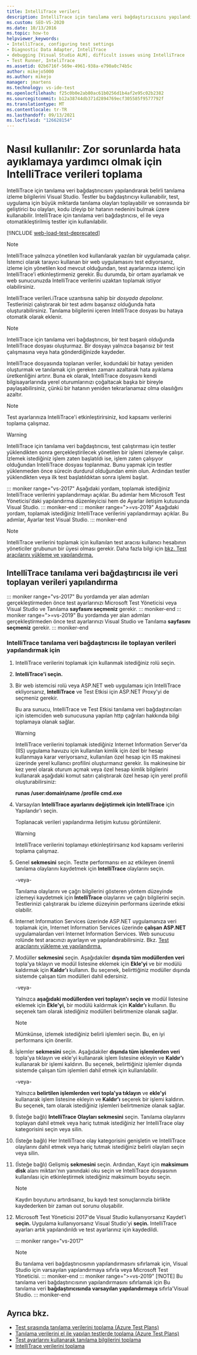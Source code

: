 ```yaml
---
title: IntelliTrace verileri
description: IntelliTrace için tanılama veri bağdaştırıcısını yapılandırmayı ve bu bağdaştırıcıda belirli tanılama izleme bilgilerini toplamayı Visual Studio.
ms.custom: SEO-VS-2020
ms.date: 10/13/2016
ms.topic: how-to
helpviewer_keywords:
- IntelliTrace, configuring test settings
- Diagnostic Data Adapter, InteliTrace
- debugging [Visual Studio ALM], difficult issues using IntelliTrace
- Test Runner, InteliTrace
ms.assetid: 02b6716f-569e-4961-938a-e790a0c74b5c
author: mikejo5000
ms.author: mikejo
manager: jmartens
ms.technology: vs-ide-test
ms.openlocfilehash: f25c0b0e2ab80ac61b0256d1b4af2e95c02b2382
ms.sourcegitcommit: b12a38744db371d2894769ecf305585f9577792f
ms.translationtype: MT
ms.contentlocale: tr-TR
ms.lasthandoff: 09/13/2021
ms.locfileid: "126628154"
---
```

# <a name="how-to-collect-intellitrace-data-to-help-debug-difficult-issues"></a>Nasıl kullanılır: Zor sorunlarda hata ayıklamaya yardımcı olmak için IntelliTrace verileri toplama

IntelliTrace için tanılama veri bağdaştırıcısını yapılandırarak belirli tanılama izleme bilgilerini Visual Studio. Testler bu bağdaştırıcıyı kullanabilir, test, uygulama için büyük miktarda tanılama olayları toplayabilir ve sonrasında bir geliştirici bu olayları, kodu izleyip bir hatanın nedenini bulmak üzere kullanabilir. IntelliTrace için tanılama veri bağdaştırıcısı, el ile veya otomatikleştirilmiş testler için kullanılabilir.

[!INCLUDE [web-load-test-deprecated](includes/web-load-test-deprecated.md)]

> [!NOTE]
> IntelliTrace yalnızca yönetilen kod kullanılarak yazılan bir uygulamada çalışır. İstemci olarak tarayıcı kullanan bir web uygulamasını test ediyorsanız, izleme için yönetilen kod mevcut olduğundan, test ayarlarınıza istemci için IntelliTrace'i etkinleştirmeniz gerekir. Bu durumda, bir ortam ayarlamak ve web sunucunuzda IntelliTrace verilerini uzaktan toplamak istiyor olabilirsiniz.

IntelliTrace verileri.iTrace uzantısına sahip bir *dosyada depolanır.* Testlerinizi çalıştırarak bir test adımı başarısız olduğunda hata oluşturabilirsiniz. Tanılama bilgilerini içeren IntelliTrace dosyası bu hataya otomatik olarak eklenir.

> [!NOTE]
> IntelliTrace için tanılama veri bağdaştırıcısı, bir test başarılı olduğunda IntelliTrace dosyası oluşturmaz. Bir dosyayı yalnızca başarısız bir test çalışmasına veya hata gönderdiğinizde kaydeder.

IntelliTrace dosyasında toplanan veriler, kodundaki bir hatayı yeniden oluşturmak ve tanılamak için gereken zamanı azaltarak hata ayıklama üretkenliğini artırır. Buna ek olarak, IntelliTrace dosyasını kendi bilgisayarlarında yerel oturumlarınızı çoğaltacak başka bir bireyle paylaşabilirsiniz, çünkü bir hatanın yeniden tekrarlanamaz olma olasılığını azaltır.

> [!NOTE]
> Test ayarlarınıza IntelliTrace'i etkinleştirirsiniz, kod kapsamı verilerini toplama çalışmaz.

> [!WARNING]
> IntelliTrace için tanılama veri bağdaştırıcısı, test çalıştırması için testler yüklendikten sonra gerçekleştirilecek yönetilen bir işlemi izlemeyle çalışır. İzlemek istediğiniz işlem zaten başlatıldı ise, işlem zaten çalışıyor olduğundan IntelliTrace dosyası toplanmaz. Bunu yapmak için testler yüklenmeden önce sürecin durdurul olduğundan emin olun. Ardından testler yüklendikten veya ilk test başlatıldıktan sonra işlemi başlat.

::: moniker range="vs-2017"
Aşağıdaki yordam, toplamak istediğiniz IntelliTrace verilerini yapılandırmayı açıklar. Bu adımlar hem Microsoft Test Yöneticisi'daki yapılandırma düzenleyicisi hem de Ayarlar iletişim kutusunda Visual Studio.
::: moniker-end
::: moniker range=">=vs-2019"
Aşağıdaki yordam, toplamak istediğiniz IntelliTrace verilerini yapılandırmayı açıklar. Bu adımlar, Ayarlar test Visual Studio.
::: moniker-end

> [!NOTE]
> IntelliTrace verilerini toplamak için kullanılan test aracısı kullanıcı hesabının yöneticiler grubunun bir üyesi olması gerekir. Daha fazla bilgi için [bkz. Test aracılarını yükleme ve yapılandırma.](../test/lab-management/install-configure-test-agents.md)

## <a name="configure-the-data-to-collect-with-the-intellitrace-diagnostic-data-adapter"></a>IntelliTrace tanılama veri bağdaştırıcısı ile veri toplayan verileri yapılandırma

::: moniker range="vs-2017"
Bu yordamda yer alan adımları gerçekleştirmeden önce test ayarlarınızı Microsoft Test Yöneticisi veya Visual Studio ve Tanılama **sayfasını seçmeniz** gerekir.
::: moniker-end
::: moniker range=">=vs-2019"
Bu yordamda yer alan adımları gerçekleştirmeden önce test ayarlarınızı Visual Studio ve Tanılama **sayfasını seçmeniz** gerekir.
::: moniker-end

### <a name="to-configure-the-data-to-collect-with-the-intellitrace-diagnostic-data-adapter"></a>IntelliTrace tanılama veri bağdaştırıcısı ile toplayan verileri yapılandırmak için

1. IntelliTrace verilerini toplamak için kullanmak istediğiniz rolü seçin.

2. **IntelliTrace'i seçin.**

3. Bir web istemcisi rolü veya ASP.NET web uygulaması için IntelliTrace ekliyorsanız, **IntelliTrace** ve Test Etkisi için ASP.NET Proxy'yi de seçmeniz gerekir.

     Bu ara sunucu, IntelliTrace ve Test Etkisi tanılama veri bağdaştırıcıları için istemciden web sunucusuna yapılan http çağrıları hakkında bilgi toplamaya olanak sağlar.

    > [!WARNING]
    > IntelliTrace verilerini toplamak istediğiniz Internet Information Server'da (IIS) uygulama havuzu için kullanılan kimlik için özel bir hesap kullanmaya karar veriyorsanız, kullanılan özel hesap için IIS makinesi üzerinde yerel kullanıcı profilini oluşturmanız gerekir. Iis makinesine bir kez yerel olarak oturum açmak veya özel hesap kimlik bilgilerini kullanarak aşağıdaki komut satırı çalıştırarak özel hesap için yerel profili oluşturabilirsiniz:
    >
    > **runas /user:domain\name /profile cmd.exe**

4. Varsayılan  **IntelliTrace ayarlarını değiştirmek için IntelliTrace** için Yapılandır'ı seçin.

     Toplanacak verileri yapılandırma iletişim kutusu görüntülenir.

    > [!WARNING]
    > IntelliTrace verilerini toplamayı etkinleştirirsanız kod kapsamı verilerini toplama çalışmaz.

5. Genel **sekmesini** seçin. Testte performansı en az etkileyen önemli tanılama olaylarını kaydetmek için **IntelliTrace** olaylarını seçin.

     -veya-

     Tanılama olaylarını ve çağrı bilgilerini gösteren yöntem düzeyinde izlemeyi kaydetmek için **IntelliTrace** olaylarını ve çağrı bilgilerini seçin. Testlerinizi çalıştırarak bu izleme düzeyinin performans üzerinde etkisi olabilir.

6. Internet Information Services üzerinde ASP.NET uygulamanıza veri toplamak için, Internet Information Services üzerinde **çalışan ASP.NET** uygulamalardan veri Internet Information Services. Web sunucusu rolünde test aracınızı ayarlayın ve yapılandırabilirsiniz. Bkz. [Test aracılarını yükleme ve yapılandırma.](../test/lab-management/install-configure-test-agents.md)

7. Modüller **sekmesini** seçin. Aşağıdakiler **dışında tüm modüllerden veri** topla'ya tıklayın ve modül listesine eklemek için **Ekle'yi** ve bir modülü kaldırmak için **Kaldır'ı** kullanın. Bu seçenek, belirttiğiniz modüller dışında sistemde çalışan tüm modülleri dahil edersiniz.

     -veya-

     Yalnızca **aşağıdaki modüllerden veri toplayın'ı seçin ve** modül listesine eklemek için **Ekle'yi,** bir modülü kaldırmak için **Kaldır'ı** kullanın. Bu seçenek tam olarak istediğiniz modülleri belirtmenize olanak sağlar.

    > [!NOTE]
    > Mümkünse, izlemek istediğiniz belirli işlemleri seçin. Bu, en iyi performans için önerilir.

8. İşlemler **sekmesini** seçin. Aşağıdakiler **dışında tüm işlemlerden veri** topla'ya tıklayın ve ekle'yi kullanarak işlem listesine ekleyin ve **Kaldır'ı** kullanarak bir işlemi kaldırın.  Bu seçenek, belirttiğiniz işlemler dışında sistemde çalışan tüm işlemleri dahil etmek için kullanılabilir.

     -veya-

     Yalnızca **belirtilen işlemlerden veri topla'ya tıklayın** ve **ekle'yi** kullanarak işlem listesine ekleyin ve **Kaldır'ı** seçerek bir işlemi kaldırın. Bu seçenek, tam olarak istediğiniz işlemleri belirtmenize olanak sağlar.

9. (İsteğe bağlı) **IntelliTrace Olayları sekmesini** seçin. Tanılama olaylarını toplayan dahil etmek veya hariç tutmak istediğiniz her IntelliTrace olay kategorisini seçin veya silin.

10. (İsteğe bağlı) Her IntelliTrace olay kategorisini genişletin ve IntelliTrace olaylarını dahil etmek veya hariç tutmak istediğiniz belirli olayları seçin veya silin.

11. (İsteğe bağlı) Gelişmiş **sekmesini** seçin. Ardından, Kayıt için **maksimum disk** alanı miktarı'nın yanındaki oku seçin ve IntelliTrace dosyasının kullanılası için etkinleştirmek istediğiniz maksimum boyutu seçin.

    > [!NOTE]
    > Kaydın boyutunu artırdısanız, bu kaydı test sonuçlarınızla birlikte kaydederken bir zaman out sorunu oluşabilir.

12. Microsoft Test Yöneticisi 2017'de Visual Studio kullanıyorsanız Kaydet'i **seçin.** Uygulama kullanıyorsanız Visual Studio'yi **seçin.** IntelliTrace ayarları artık yapılandırıldı ve test ayarlarınız için kaydedildi.

    ::: moniker range="vs-2017"
    > [!NOTE]
    > Bu tanılama veri bağdaştırıcısının yapılandırmasını  sıfırlamak için, Visual Studio  için varsayılan yapılandırmaya sıfırla veya Microsoft Test Yöneticisi.
    ::: moniker-end
    ::: moniker range=">=vs-2019"
    > [!NOTE]
    > Bu tanılama veri bağdaştırıcısının yapılandırmasını sıfırlamak için Bu tanılama veri **bağdaştırıcısında varsayılan yapılandırmaya** sıfırla'Visual Studio.
    ::: moniker-end

## <a name="see-also"></a>Ayrıca bkz.

- [Test sırasında tanılama verilerini toplama (Azure Test Plans)](/azure/devops/test/collect-diagnostic-data?view=vsts&preserve-view=true)
- [Tanılama verilerini el ile yapılan testlerde toplama (Azure Test Plans)](/azure/devops/test/mtm/collect-more-diagnostic-data-in-manual-tests?view=vsts&preserve-view=true)
- [Test ayarlarını kullanarak tanılama bilgilerini toplama](../test/collect-diagnostic-information-using-test-settings.md)
- [IntelliTrace verilerini toplama](../test/how-to-collect-intellitrace-data-to-help-debug-difficult-issues.md)
